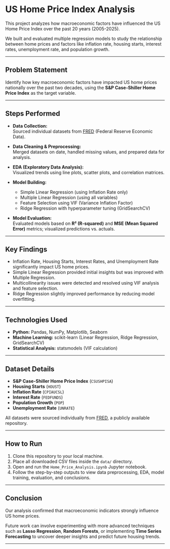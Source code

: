 # US Home Price Index Analysis

This project analyzes how macroeconomic factors have influenced the US Home Price Index over the past 20 years (2005-2025).

We built and evaluated multiple regression models to study the relationship between home prices and factors like inflation rate, housing starts, interest rates, unemployment rate, and population growth.

---

##  Problem Statement

Identify how key macroeconomic factors have impacted US home prices nationally over the past two decades, using the **S&P Case-Shiller Home Price Index** as the target variable.

---

##  Steps Performed

- **Data Collection:**  
  Sourced individual datasets from [FRED](https://fred.stlouisfed.org/) (Federal Reserve Economic Data).

- **Data Cleaning & Preprocessing:**  
  Merged datasets on date, handled missing values, and prepared data for analysis.

- **EDA (Exploratory Data Analysis):**  
  Visualized trends using line plots, scatter plots, and correlation matrices.

- **Model Building:**  
  - Simple Linear Regression (using Inflation Rate only)
  - Multiple Linear Regression (using all variables)
  - Feature Selection using VIF (Variance Inflation Factor)
  - Ridge Regression with hyperparameter tuning (GridSearchCV)

- **Model Evaluation:**  
  Evaluated models based on **R² (R-squared)** and **MSE (Mean Squared Error)** metrics; visualized predictions vs. actuals.

---

## Key Findings

- Inflation Rate, Housing Starts, Interest Rates, and Unemployment Rate significantly impact US home prices.
- Simple Linear Regression provided initial insights but was improved with Multiple Regression.
- Multicollinearity issues were detected and resolved using VIF analysis and feature selection.
- Ridge Regression slightly improved performance by reducing model overfitting.

---

##  Technologies Used

- **Python:** Pandas, NumPy, Matplotlib, Seaborn
- **Machine Learning:** scikit-learn (Linear Regression, Ridge Regression, GridSearchCV)
- **Statistical Analysis:** statsmodels (VIF calculation)

---

##  Dataset Details

- **S&P Case-Shiller Home Price Index** (`CSUSHPISA`)
- **Housing Starts** (`HOUST`)
- **Inflation Rate** (`CPIAUCSL`)
- **Interest Rate** (`FEDFUNDS`)
- **Population Growth** (`POP`)
- **Unemployment Rate** (`UNRATE`)

All datasets were sourced individually from [FRED](https://fred.stlouisfed.org/), a publicly available repository.

---

##  How to Run

1. Clone this repository to your local machine.
2. Place all downloaded CSV files inside the `data/` directory.
3. Open and run the `Home_Price_Analysis.ipynb` Jupyter notebook.
4. Follow the step-by-step outputs to view data preprocessing, EDA, model training, evaluation, and conclusions.

---

##  Conclusion

Our analysis confirmed that macroeconomic indicators strongly influence US home prices.

Future work can involve experimenting with more advanced techniques such as **Lasso Regression**, **Random Forests**, or implementing **Time Series Forecasting** to uncover deeper insights and predict future housing trends.

---
